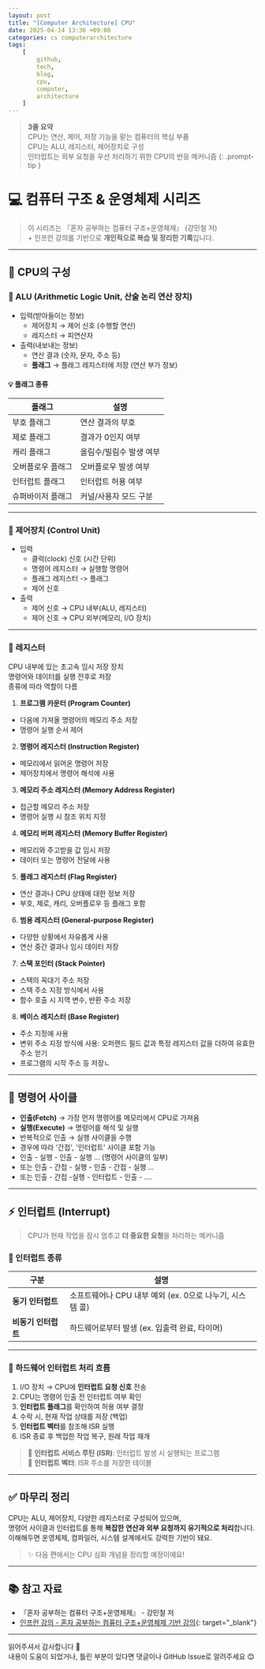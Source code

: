 ```yaml
---
layout: post
title: "[Computer Architecture] CPU"
date: 2025-04-14 13:36 +09:00
categories: cs computerarchitecture
tags:
    [
        github,
        tech,
        blog,
        cpu,
        computer,
        architecture
    ]
---
```


> **3줄 요약**
<br>CPU는 연산, 제어, 저장 기능을 맡는 컴퓨터의 핵심 부품
<br>CPU는 ALU, 레지스터, 제어장치로 구성
<br>인터럽트는 외부 요청을 우선 처리하기 위한 CPU의 반응 메커니즘
{: .prompt-tip }

# 💻 컴퓨터 구조 & 운영체제 시리즈

> 이 시리즈는 『혼자 공부하는 컴퓨터 구조+운영체제』 (강민철 저)
> <br> + 인프런 강의를 기반으로 **개인적으로 복습 및 정리한 기록**입니다.

---

## 🧠 CPU의 구성

### 🔸 ALU (Arithmetic Logic Unit, 산술 논리 연산 장치)

- 입력(받아들이는 정보)
  - 제어장치 → 제어 신호 (수행할 연산)
  - 레지스터 → 피연산자
- 출력(내보내는 정보)
  - 연산 결과 (숫자, 문자, 주소 등)
  - **플래그** → 플래그 레지스터에 저장 (연산 부가 정보)

#### 💡 플래그 종류

| 플래그 | 설명 |
|--------|------|
| 부호 플래그 | 연산 결과의 부호 |
| 제로 플래그 | 결과가 0인지 여부 |
| 캐리 플래그 | 올림수/빌림수 발생 여부 |
| 오버플로우 플래그 | 오버플로우 발생 여부 |
| 인터럽트 플래그 | 인터럽트 허용 여부 |
| 슈퍼바이저 플래그 | 커널/사용자 모드 구분 |

---

### 🔸 제어장치 (Control Unit)

- 입력
  - 클럭(clock) 신호 (시간 단위)
  - 명령어 레지스터 → 실행할 명령어
  - 플래그 레지스터 -> 플래그
  - 제어 신호
- 출력
  - 제어 신호 → CPU 내부(ALU, 레지스터)
  - 제어 신호 → CPU 외부(메모리, I/O 장치)

---

### 🔸 레지스터

CPU 내부에 있는 초고속 임시 저장 장치  
명령어와 데이터를 실행 전후로 저장  
종류에 따라 역할이 다름

1. **프로그램 카운터 (Program Counter)**  
  - 다음에 가져올 명령어의 메모리 주소 저장  
  - 명령어 실행 순서 제어

2. **명령어 레지스터 (Instruction Register)**  
  - 메모리에서 읽어온 명령어 저장  
  -  제어장치에서 명령어 해석에 사용

3. **메모리 주소 레지스터 (Memory Address Register)**  
  - 접근할 메모리 주소 저장  
  - 명령어 실행 시 참조 위치 지정

4. **메모리 버퍼 레지스터 (Memory Buffer Register)**  
  - 메모리와 주고받을 값 임시 저장  
  - 데이터 또는 명령어 전달에 사용

5. **플래그 레지스터 (Flag Register)**  
  - 연산 결과나 CPU 상태에 대한 정보 저장  
  - 부호, 제로, 캐리, 오버플로우 등 플래그 포함

6. **범용 레지스터 (General-purpose Register)**  
  - 다양한 상황에서 자유롭게 사용  
  - 연산 중간 결과나 임시 데이터 저장

7. **스택 포인터 (Stack Pointer)**  
  - 스택의 꼭대기 주소 저장  
  - 스택 주소 지정 방식에서 사용  
  - 함수 호출 시 지역 변수, 반환 주소 저장

8. **베이스 레지스터 (Base Register)**  
  - 주소 지정에 사용 
  - 변위 주소 지정 방식에 사용: 오퍼랜드 필드 값과 특정 레지스터 값을 더하여 유효한 주소 얻기
  - 프로그램의 시작 주소 등 저장ㄴ


---

## 🔁 명령어 사이클

- **인출(Fetch)** → 가장 먼저 명령어를 메모리에서 CPU로 가져옴  
- **실행(Execute)** → 명령어를 해석 및 실행  
- 반복적으로 인출 → 실행 사이클을 수행  
- 경우에 따라 '간접', '인터럽트' 사이클 포함 가능
- 인출 - 실행 - 인출 - 실행 … (명령어 사이클의 일부)
- 또는 인출 - 간접 - 실행 - 인출 - 간접 - 실행 …
- 또는 인출 - 간접 -실행 - 인터럽트 - 인출 - ….

---

## ⚡ 인터럽트 (Interrupt)

> CPU가 현재 작업을 잠시 멈추고 **더 중요한 요청**을 처리하는 메커니즘

### 🔹 인터럽트 종류

| 구분 | 설명 |
|------|------|
| **동기 인터럽트** | 소프트웨어나 CPU 내부 예외 (ex. 0으로 나누기, 시스템 콜) |
| **비동기 인터럽트** | 하드웨어로부터 발생 (ex. 입출력 완료, 타이머) |

---

### 🔸 하드웨어 인터럽트 처리 흐름

1. I/O 장치 → CPU에 **인터럽트 요청 신호** 전송
2. CPU는 명령어 인출 전 인터럽트 여부 확인
3. **인터럽트 플래그**를 확인하여 허용 여부 결정
4. 수락 시, 현재 작업 상태를 저장 (백업)
5. **인터럽트 벡터**를 참조해 ISR 실행
6. ISR 종료 후 백업한 작업 복구, 원래 작업 재개

> 🧩 **인터럽트 서비스 루틴 (ISR)**: 인터럽트 발생 시 실행되는 프로그램  
> 🧭 **인터럽트 벡터**: ISR 주소를 저장한 테이블

---

## ✅ 마무리 정리

CPU는 ALU, 제어장치, 다양한 레지스터로 구성되어 있으며,  
명령어 사이클과 인터럽트를 통해 **복잡한 연산과 외부 요청까지 유기적으로 처리**합니다.  
이해해두면 운영체제, 컴파일러, 시스템 설계에서도 강력한 기반이 돼요.

> ✨ 다음 편에서는 CPU 심화 개념을 정리할 예정이에요!

---

## 📚 참고 자료

- 『혼자 공부하는 컴퓨터 구조+운영체제』 - 강민철 저  
- [인프런 강의 - 혼자 공부하는 컴퓨터 구조+운영체제 기반 강의](https://www.inflearn.com/course/%ED%98%BC%EC%9E%90-%EA%B3%B5%EB%B6%80%ED%95%98%EB%8A%94-%EC%BB%B4%ED%93%A8%ED%84%B0%EA%B5%AC%EC%A1%B0-%EC%9A%B4%EC%98%81%EC%B2%B4%EC%A0%9C){: target="_blank"}

---

읽어주셔서 감사합니다 🙌  
내용이 도움이 되었거나, 틀린 부분이 있다면 댓글이나 GitHub Issue로 알려주세요 😊